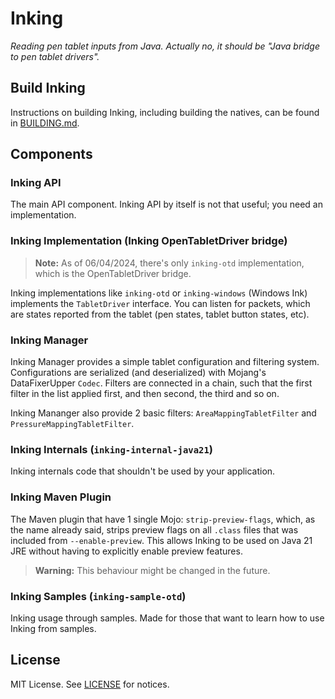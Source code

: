 # Inking
_Reading pen tablet inputs from Java. Actually no, it should be "Java bridge to pen tablet drivers"._

## Build Inking
Instructions on building Inking, including building the natives, can be found in [BUILDING.md](./BUILDING.md).

## Components
### Inking API
The main API component. Inking API by itself is not that useful; you need an implementation.

### Inking Implementation (Inking OpenTabletDriver bridge)
> **Note:** As of 06/04/2024, there's only `inking-otd` implementation, which is the OpenTabletDriver bridge.

Inking implementations like `inking-otd` or `inking-windows` (Windows Ink) implements the `TabletDriver` interface. You can listen for packets, which are states reported from the tablet (pen states, tablet button states, etc).

### Inking Manager
Inking Manager provides a simple tablet configuration and filtering system. Configurations are serialized (and deserialized) with Mojang's DataFixerUpper `Codec`. Filters are connected in a chain, such that the first filter in the list applied first, and then second, the third and so on.

Inking Mananger also provide 2 basic filters: `AreaMappingTabletFilter` and `PressureMappingTabletFilter`.

### Inking Internals (`inking-internal-java21`)
Inking internals code that shouldn't be used by your application.

### Inking Maven Plugin
The Maven plugin that have 1 single Mojo: `strip-preview-flags`, which, as the name already said, strips preview flags on all `.class` files that was included from `--enable-preview`. This allows Inking to be used on Java 21 JRE without having to explicitly enable preview features.

> **Warning:** This behaviour might be changed in the future.

### Inking Samples (`inking-sample-otd`)
Inking usage through samples. Made for those that want to learn how to use Inking from samples.

## License
MIT License. See [LICENSE](./LICENSE) for notices.
